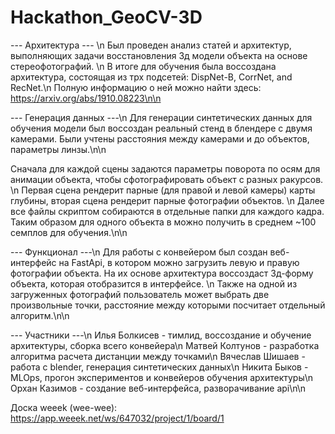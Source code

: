 # Hackathon_GeoCV-3D

--- Архитектура --- \n
Был проведен анализ статей и архитектур, выполняющих задачи восстановления 3д модели объекта на основе стереофотографий. \n
В итоге для обучения была воссоздана архитектура, состоящая из трх подсетей: DispNet-B, CorrNet, and RecNet.\n
Полную информацию о ней можно найти здесь: https://arxiv.org/abs/1910.08223\n\n

--- Генерация данных ---\n
Для генерации синтетических данных для обучения модели был воссоздан реальный стенд в блендере с двумя камерами. Были учтены расстояния между камерами и до объектов, параметры линзы.\n\n

Сначала для каждой сцены задаются параметры поворота по осям для анимации объекта, чтобы сфотографировать объект с разных ракурсов. \n
Первая сцена рендерит парные (для правой и левой камеры) карты глубины, вторая сцена рендерит парные фотографии объектов. \n
Далее все файлы скриптом собираются в отдельные папки для каждого кадра. Таким образом для одного объекта в можно получить в среднем ~100 семплов для обучения.\n\n

--- Функционал ---\n
Для работы с конвейером был создан веб-интерфейс на FastApi, в котором можно загрузить левую и правую фотографии объекта. На их основе архитектура воссоздаст 3д-форму объекта, которая отобразится в интерфейсе. \n
Также на одной из загруженных фотографий пользователь может выбрать две произвольные точки, расстояние между которыми посчитает отдельный алгоритм.\n\n

--- Участники ---\n
Илья Болкисев - тимлид, воссоздание и обучение архитектуры, сборка всего конвейера\n
Матвей Колтунов - разработка алгоритма расчета дистанции между точками\n
Вячеслав Шишаев - работа с blender, генерация синтетических данных\n
Никита Быков - MLOps, прогон экспериментов и конвейеров обучения архитектуры\n
Орхан Казимов - создание веб-интерфейса, разворачивание api\n\n

Доска weeek (wee-wee): https://app.weeek.net/ws/647032/project/1/board/1
